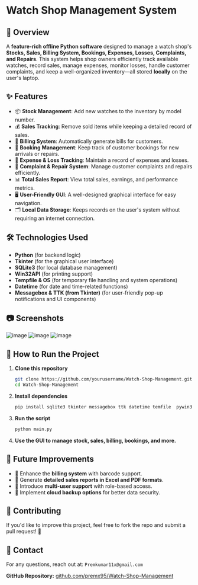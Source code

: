 # Watch Shop Management System

## 📌 Overview

A **feature-rich offline Python software** designed to manage a watch shop's **Stocks, Sales, Billing System, Bookings, Expenses, Losses, Complaints, and Repairs**. This system helps shop owners efficiently track available watches, record sales, manage expenses, monitor losses, handle customer complaints, and keep a well-organized inventory—all stored **locally** on the user's laptop.

## ✨ Features

- 📦 **Stock Management**: Add new watches to the inventory by model number.
- 💰 **Sales Tracking**: Remove sold items while keeping a detailed record of sales.
- 🧾 **Billing System**: Automatically generate bills for customers.
- 📅 **Booking Management**: Keep track of customer bookings for new arrivals or repairs.
- 💸 **Expense & Loss Tracking**: Maintain a record of expenses and losses.
- 🔧 **Complaint & Repair System**: Manage customer complaints and repairs efficiently.
- 📊 **Total Sales Report**: View total sales, earnings, and performance metrics.
- 🖥️ **User-Friendly GUI**: A well-designed graphical interface for easy navigation.
- 🗂️ **Local Data Storage**: Keeps records on the user's system without requiring an internet connection.

## 🛠️ Technologies Used

- **Python** (for backend logic)
- **Tkinter** (for the graphical user interface)
- **SQLite3** (for local database management)
- **Win32API** (for printing support)
- **Tempfile & OS** (for temporary file handling and system operations)
- **Datetime** (for date and time-related functions)
- **Messagebox & TTK (from Tkinter)** (for user-friendly pop-up notifications and UI components)

## 📷 Screenshots

![image](https://github.com/user-attachments/assets/0e8c81d8-bd4c-44f1-a052-c7aeef73b5f5)
![image](https://github.com/user-attachments/assets/88f29e39-6d8d-454d-a144-4a1d02603d3e)
![image](https://github.com/user-attachments/assets/56c4f895-ee9b-4676-a8d1-c45576e24c8d)


## 🚀 How to Run the Project

1. **Clone this repository**
   ```bash
   git clone https://github.com/yourusername/Watch-Shop-Management.git
   cd Watch-Shop-Management
   ```
2. **Install dependencies**
   ```bash
   pip install sqlite3 tkinter messagebox ttk datetime temfile  pywin32
   ```
3. **Run the script**
   ```bash
   python main.py
   ```
4. **Use the GUI to manage stock, sales, billing, bookings, and more.**

## 📌 Future Improvements

- 🔹 Enhance the **billing system** with barcode support.
- 🔹 Generate **detailed sales reports in Excel and PDF formats**.
- 🔹 Introduce **multi-user support** with role-based access.
- 🔹 Implement **cloud backup options** for better data security.

## 🤝 Contributing

If you'd like to improve this project, feel free to fork the repo and submit a pull request! 🚀

## 📧 Contact

For any questions, reach out at: `Premkumar11x@gmail.com`

**GitHub Repository:** [github.com/premx95/Watch-Shop-Management](https://github.com/premx95/Watch-Shop-Management)

